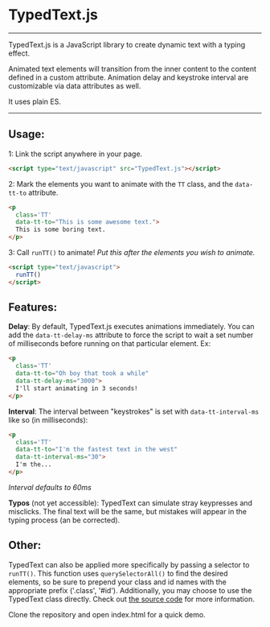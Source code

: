 # TypedText.js
---
TypedText.js is a JavaScript library to create dynamic text with a typing effect.

Animated text elements will transition from the inner content to the content defined in a custom attribute. Animation delay and keystroke interval are customizable via data attributes as well.

It uses plain ES.

---

## Usage:
  1: Link the script anywhere in your page.
  ```html
  <script type="text/javascript" src="TypedText.js"></script>
  ```
  2: Mark the elements you want to animate with the `TT` class, and the `data-tt-to` attribute.
  ```html
  <p
    class='TT'
    data-tt-to="This is some awesome text.">
    This is some boring text.
  </p>
  ```

  3: Call `runTT()` to animate! _Put this after the elements you wish to animate._
  ```html
  <script type="text/javascript">
    runTT()
  </script>
  ```
## Features:
  __Delay__: By default, TypedText.js executes animations immediately. You can add the `data-tt-delay-ms` attribute to force the script to wait a set number of milliseconds before running on that particular element. Ex:
  ```html
  <p
    class='TT'
    data-tt-to="Oh boy that took a while"
    data-tt-delay-ms="3000">
    I'll start animating in 3 seconds!
  </p>
  ```

  __Interval__: The interval between "keystrokes" is set with `data-tt-interval-ms` like so (in milliseconds):
  ```html
  <p
    class='TT'
    data-tt-to="I'm the fastest text in the west"
    data-tt-interval-ms="30">
    I'm the...
  </p>
  ```
  _Interval defaults to 60ms_

  __Typos__ (not yet accessible): TypedText can simulate stray keypresses and misclicks. The final text will be the same, but mistakes will appear in the typing process (an be corrected).

## Other:
TypedText can also be applied more specifically by passing a selector to `runTT()`. This function uses `querySelectorAll()` to find the desired elements, so be sure to prepend your class and id names with the appropriate prefix ('.class', '#id'). Additionally, you may choose to use the TypedText class directly. Check out [the source code](./TypedText.js) for more information.

Clone the repository and open index.html for a quick demo.
